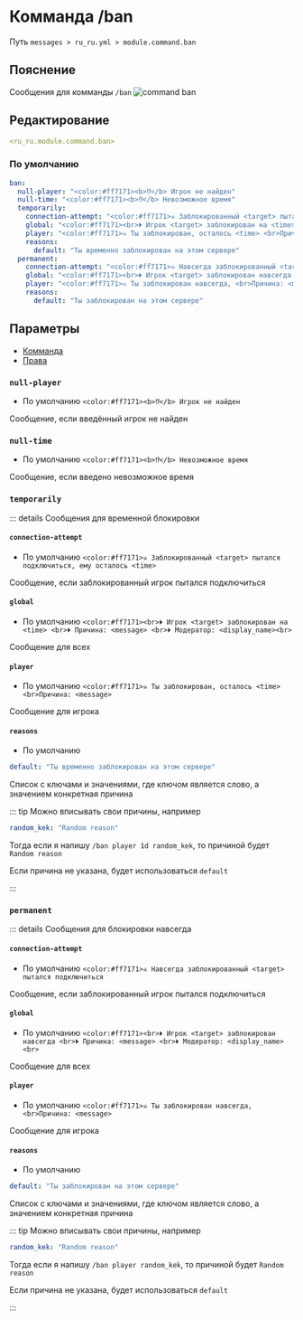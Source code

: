 # Комманда /ban
Путь `messages > ru_ru.yml > module.command.ban`

## Пояснение
Сообщения для комманды `/ban`
![command ban](/commandban.png)

## Редактирование
```yaml
<ru_ru.module.command.ban>
```

### По умолчанию
```yaml
ban:
  null-player: "<color:#ff7171><b>⁉</b> Игрок не найден"
  null-time: "<color:#ff7171><b>⁉</b> Невозможное время"
  temporarily:
    connection-attempt: "<color:#ff7171>☠ Заблокированный <target> пытался подключиться, ему осталось <time>"
    global: "<color:#ff7171><br>⏵ Игрок <target> заблокирован на <time> <br>⏵ Причина: <message> <br>⏵ Модератор: <display_name><br>"
    player: "<color:#ff7171>☠ Ты заблокирован, осталось <time> <br>Причина: <message>"
    reasons:
      default: "Ты временно заблокирован на этом сервере"
  permanent:
    connection-attempt: "<color:#ff7171>☠ Навсегда заблокированный <target> пытался подключиться"
    global: "<color:#ff7171><br>⏵ Игрок <target> заблокирован навсегда <br>⏵ Причина: <message> <br>⏵ Модератор: <display_name><br>"
    player: "<color:#ff7171>☠ Ты заблокирован навсегда, <br>Причина: <message>"
    reasons:
      default: "Ты заблокирован на этом сервере"
```

## Параметры

- [Комманда](/ru/commands/module/command/ban/)
- [Права](/ru/permissions/module/command/ban/)

### `null-player`
- По умолчанию `<color:#ff7171><b>⁉</b> Игрок не найден`

Сообщение, если введённый игрок не найден

### `null-time`
- По умолчанию `<color:#ff7171><b>⁉</b> Невозможное время`

Сообщение, если введено невозможное время

### `temporarily`

::: details Сообщения для временной блокировки

#### `connection-attempt`
- По умолчанию `<color:#ff7171>☠ Заблокированный <target> пытался подключиться, ему осталось <time>`

Сообщение, если заблокированный игрок пытался подключиться

#### `global`
- По умолчанию `<color:#ff7171><br>⏵ Игрок <target> заблокирован на <time> <br>⏵ Причина: <message> <br>⏵ Модератор: <display_name><br>`

Сообщение для всех

#### `player`
- По умолчанию `<color:#ff7171>☠ Ты заблокирован, осталось <time> <br>Причина: <message>`

Сообщение для игрока

#### `reasons`
- По умолчанию
```yaml
default: "Ты временно заблокирован на этом сервере"
```

Список с ключами и значениями, где ключом является слово, а значением конкретная причина

::: tip Можно вписывать свои причины, например
```yaml
random_kek: "Random reason"
```
Тогда если я напишу `/ban player 1d random_kek`, то причиной будет `Random reason`

Если причина не указана, будет использоваться `default`

:::

### `permanent`

::: details Сообщения для блокировки навсегда

#### `connection-attempt`
- По умолчанию `<color:#ff7171>☠ Навсегда заблокированный <target> пытался подключиться`

Сообщение, если заблокированный игрок пытался подключиться

#### `global`
- По умолчанию `<color:#ff7171><br>⏵ Игрок <target> заблокирован навсегда <br>⏵ Причина: <message> <br>⏵ Модератор: <display_name><br>`

Сообщение для всех

#### `player`
- По умолчанию `<color:#ff7171>☠ Ты заблокирован навсегда, <br>Причина: <message>`

Сообщение для игрока

#### `reasons`
- По умолчанию
```yaml
default: "Ты заблокирован на этом сервере"
```

Список с ключами и значениями, где ключом является слово, а значением конкретная причина

::: tip Можно вписывать свои причины, например
```yaml
random_kek: "Random reason"
```
Тогда если я напишу `/ban player random_kek`, то причиной будет `Random reason`

Если причина не указана, будет использоваться `default`

:::

